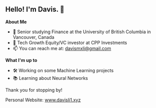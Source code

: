 ## Hello! I'm Davis. 👋

**About Me**
* 📖  Senior studying Finance at the University of British Columbia in Vancouver, Canada
* 🏢  Tech Growth Equity/VC investor at CPP Investments
* 📫  You can reach me at: davismxli@gmail.com

**What I'm up to**
* 🛠  Working on some Machine Learning projects
* 📚  Learning about Neural Networks

Thank you for stopping by!

Personal Website: www.davisli1.xyz 
